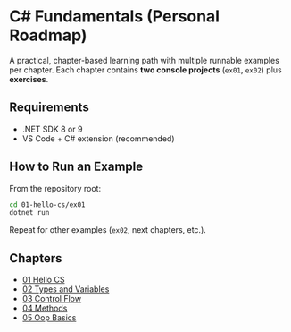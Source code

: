 # C# Fundamentals (Personal Roadmap)

A practical, chapter-based learning path with multiple runnable examples per chapter.
Each chapter contains **two console projects** (`ex01`, `ex02`) plus **exercises**.

## Requirements
- .NET SDK 8 or 9
- VS Code + C# extension (recommended)

## How to Run an Example
From the repository root:
```bash
cd 01-hello-cs/ex01
dotnet run
```

Repeat for other examples (`ex02`, next chapters, etc.).

## Chapters
- [01 Hello CS](https://github.com/fbrianzy/csharp-fundamentals/edit/main/01-hello-cs)
- [02 Types and Variables](https://github.com/fbrianzy/csharp-fundamentals/tree/main/02-types-and-variables)
- [03 Control Flow](https://github.com/fbrianzy/csharp-fundamentals/tree/main/03-control-flow)
- [04 Methods](https://github.com/fbrianzy/csharp-fundamentals/tree/main/04-methods)
- [05 Oop Basics](https://github.com/fbrianzy/csharp-fundamentals/tree/main/05-oop-basics)
